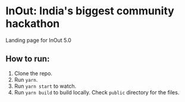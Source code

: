 # InOut: India's biggest community hackathon
Landing page for InOut 5.0

## How to run:

1. Clone the repo.
2. Run `yarn`.
3. Run `yarn start` to watch.
4. Run `yarn build` to build locally. Check `public` directory for the files.
